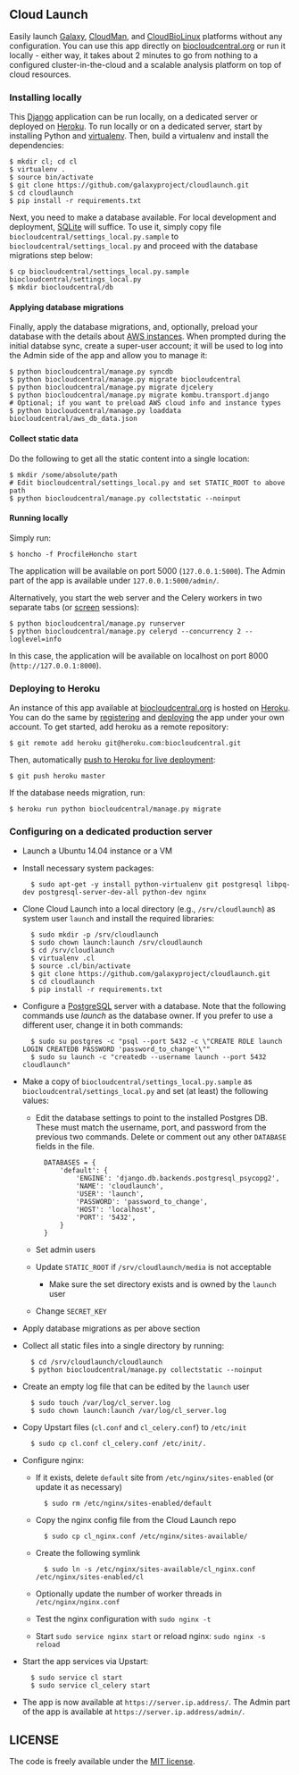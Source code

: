 ## Cloud Launch

Easily launch [Galaxy][8], [CloudMan][2], and [CloudBioLinux][3] platforms without
any configuration. You can use this app directly on [biocloudcentral.org][7] or
run it locally - either way, it takes about 2 minutes to go from nothing to
a configured cluster-in-the-cloud and a scalable analysis platform on top of
cloud resources.

### Installing locally

This [Django][1] application can be run locally, on a dedicated server or deployed
on [Heroku][4]. To run locally or on a dedicated server, start by installing Python
and [virtualenv][5]. Then, build a virtualenv and install the dependencies:

    $ mkdir cl; cd cl
    $ virtualenv .
    $ source bin/activate
    $ git clone https://github.com/galaxyproject/cloudlaunch.git
    $ cd cloudlaunch
    $ pip install -r requirements.txt

Next, you need to make a database available. For local development and deployment,
[SQLite][16] will suffice. To use it, simply copy file
``biocloudcentral/settings_local.py.sample`` to ``biocloudcentral/settings_local.py``
and proceed with the database migrations step below:

    $ cp biocloudcentral/settings_local.py.sample biocloudcentral/settings_local.py
    $ mkdir biocloudcentral/db

#### Applying database migrations

Finally, apply the database migrations, and, optionally, preload your database
with the details about [AWS instances][9]. When prompted during the initial
databse sync, create a super-user account; it will be used to log into the
Admin side of the app and allow you to manage it:

    $ python biocloudcentral/manage.py syncdb
    $ python biocloudcentral/manage.py migrate biocloudcentral
    $ python biocloudcentral/manage.py migrate djcelery
    $ python biocloudcentral/manage.py migrate kombu.transport.django
    # Optional; if you want to preload AWS cloud info and instance types
    $ python biocloudcentral/manage.py loaddata biocloudcentral/aws_db_data.json

#### Collect static data

Do the following to get all the static content into a single location:

    $ mkdir /some/absolute/path
    # Edit biocloudcentral/settings_local.py and set STATIC_ROOT to above path
    $ python biocloudcentral/manage.py collectstatic --noinput

#### Running locally

Simply run:

    $ honcho -f ProcfileHoncho start

The application will be available on port 5000 (``127.0.0.1:5000``).
The Admin part of the app is available under ``127.0.0.1:5000/admin/``.

Alternatively, you start the web server and the Celery workers
in two separate tabs (or [screen][10] sessions):

    $ python biocloudcentral/manage.py runserver
    $ python biocloudcentral/manage.py celeryd --concurrency 2 --loglevel=info

In this case, the application will be available on localhost on port
8000 (``http://127.0.0.1:8000``).

### Deploying to Heroku

An instance of this app available at [biocloudcentral.org][7] is hosted on
[Heroku][11]. You can do the same by [registering][12] and [deploying][13] the app
under your own account. To get started, add heroku as a remote repository:

    $ git remote add heroku git@heroku.com:biocloudcentral.git

Then, automatically [push to Heroku for live deployment][14]:

    $ git push heroku master

If the database needs migration, run:

    $ heroku run python biocloudcentral/manage.py migrate

### Configuring on a dedicated production server

- Launch a Ubuntu 14.04 instance or a VM
- Install necessary system packages:

        $ sudo apt-get -y install python-virtualenv git postgresql libpq-dev postgresql-server-dev-all python-dev nginx

- Clone Cloud Launch into a local directory (e.g., ``/srv/cloudlaunch``) as
system user ``launch`` and install the required libraries:

        $ sudo mkdir -p /srv/cloudlaunch
        $ sudo chown launch:launch /srv/cloudlaunch
        $ cd /srv/cloudlaunch
        $ virtualenv .cl
        $ source .cl/bin/activate
        $ git clone https://github.com/galaxyproject/cloudlaunch.git
        $ cd cloudlaunch
        $ pip install -r requirements.txt

- Configure a [PostgreSQL][15] server with a database. Note that
the following commands use *launch* as the database owner. If you prefer to use
a different user, change it in both commands:

        $ sudo su postgres -c "psql --port 5432 -c \"CREATE ROLE launch LOGIN CREATEDB PASSWORD 'password_to_change'\""
        $ sudo su launch -c "createdb --username launch --port 5432 cloudlaunch"

- Make a copy of ``biocloudcentral/settings_local.py.sample`` as
``biocloudcentral/settings_local.py`` and set (at least) the following values:

    - Edit the database settings to point to the installed Postgres DB. These must
    match the username, port, and password from the previous two commands. Delete
    or comment out any other ``DATABASE`` fields in the file.

            DATABASES = {
                'default': {
                    'ENGINE': 'django.db.backends.postgresql_psycopg2',
                    'NAME': 'cloudlaunch',
                    'USER': 'launch',
                    'PASSWORD': 'password_to_change',
                    'HOST': 'localhost',
                    'PORT': '5432',
                }
            }

    - Set admin users
    - Update ``STATIC_ROOT`` if ``/srv/cloudlaunch/media`` is not acceptable
        - Make sure the set directory exists and is owned by the `launch` user
    - Change ``SECRET_KEY``

- Apply database migrations as per above section

- Collect all static files into a single directory by running:

        $ cd /srv/cloudlaunch/cloudlaunch
        $ python biocloudcentral/manage.py collectstatic --noinput

- Create an empty log file that can be edited by the ``launch`` user

        $ sudo touch /var/log/cl_server.log
        $ sudo chown launch:launch /var/log/cl_server.log

- Copy Upstart files (``cl.conf`` and ``cl_celery.conf``) to ``/etc/init``

        $ sudo cp cl.conf cl_celery.conf /etc/init/.

- Configure nginx:

    - If it exists, delete ``default`` site from ``/etc/nginx/sites-enabled``
      (or update it as necessary)

            $ sudo rm /etc/nginx/sites-enabled/default

    - Copy the nginx config file from the Cloud Launch repo

            $ sudo cp cl_nginx.conf /etc/nginx/sites-available/

    - Create the following symlink

            $ sudo ln -s /etc/nginx/sites-available/cl_nginx.conf /etc/nginx/sites-enabled/cl

    - Optionally update the number of worker threads in ``/etc/nginx/nginx.conf``
    - Test the nginx configuration with ``sudo nginx -t``
    - Start ``sudo service nginx start`` or reload nginx: ``sudo nginx -s reload``

- Start the app services via Upstart:

        $ sudo service cl start
        $ sudo service cl_celery start

- The app is now available at ``https://server.ip.address/``. The Admin part of
the app is available at ``https://server.ip.address/admin/``.

[1]: https://www.djangoproject.com/
[2]: http://usecloudman.org/
[3]: http://cloudbiolinux.org/
[4]: http://devcenter.heroku.com/articles/django
[5]: https://github.com/pypa/virtualenv
[6]: https://github.com/chapmanb/biocloudcentral/blob/master/biocloudcentral/settings.py
[7]: http://biocloudcentral.org/
[8]: http://usegalaxy.org/
[9]: http://aws.amazon.com/ec2/#instance
[10]: http://www.gnu.org/software/screen/
[11]: https://www.heroku.com/
[12]: https://devcenter.heroku.com/articles/quickstart
[13]: https://devcenter.heroku.com/articles/django
[14]: https://devcenter.heroku.com/articles/git
[15]: http://www.postgresql.org/
[16]: http://www.sqlite.org/

## LICENSE

The code is freely available under the [MIT license][l1].

[l1]: http://www.opensource.org/licenses/mit-license.html
